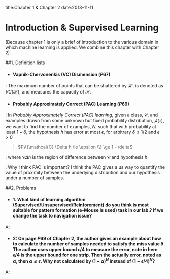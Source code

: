 title:Chapter 1 & Chapter 2
date:2013-11-11

# Introduction & Supervised Learning
(Because chapter 1 is only a brief of introduction to the various domain in which machine learning is applied. We combine this chapter with Chapter 2).

##1. Definition lists
- #### Vapnik-Chervonenkis (VC) Dismension ($P67$)

:   The maximum number of points that can be shattered by
$\mathcal{H}$, is denoted as $VC(\mathcal{H})$, and 
measures the capacity of $\mathcal{H}$.

- #### Probably Approximately Correct (PAC) Learning ($P69$)

:   In *Probably Approximately Correct (PAC) learning*, given a class, $\mathcal{C}$, and examples drawn from some unknown but fixed probability distribution, $\mathcal{p(x)}$, we want to find the number of examples, $N$, such that with probability at least $1 - \delta$, the hypothesis $h$ has error at most $\epsilon$, for arbitrary $\delta \le 1/2$ and $\epsilon > 0$
> $P\\{\mathcal{C} \Delta h \le \epsilon \\} \ge 1 - \delta$

:   where $\mathcal{C} \Delta h$ is the region of difference between $\mathcal{C}$ and hypothesis $h$.

:   Why I think PAC is important? I think the PAC gives a us way to quantify the value of proximity between the underlying distribution and our hypothesis under a number of samples.

##2. Problems
- #### 1. What kind of learning algorithm (Supervised/Unsupervised/Reinforement) do you think is most suitable for pattern formation (e-Mouse is used) task in our lab.? If we change the task to navigation issue?
A:

- #### 2: On page $P69$ of Chapter 2, the author gives an example about how to calculate the number of samples needed to satisfy the miss value $\delta$. The author uses upper bound $\epsilon / 4$ to measure the error, note in here $\epsilon / 4$ is the upper bound for one strip. Then the actually error, noted as $\alpha$, then $\alpha \le \epsilon$. Why not calculated by $(1 - \alpha)^N$ instead of $(1 - \epsilon / 4)^N$?
A: 
